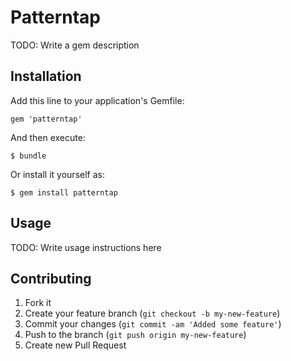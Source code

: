 # Patterntap

TODO: Write a gem description

## Installation

Add this line to your application's Gemfile:

    gem 'patterntap'

And then execute:

    $ bundle

Or install it yourself as:

    $ gem install patterntap

## Usage

TODO: Write usage instructions here

## Contributing

1. Fork it
2. Create your feature branch (`git checkout -b my-new-feature`)
3. Commit your changes (`git commit -am 'Added some feature'`)
4. Push to the branch (`git push origin my-new-feature`)
5. Create new Pull Request
